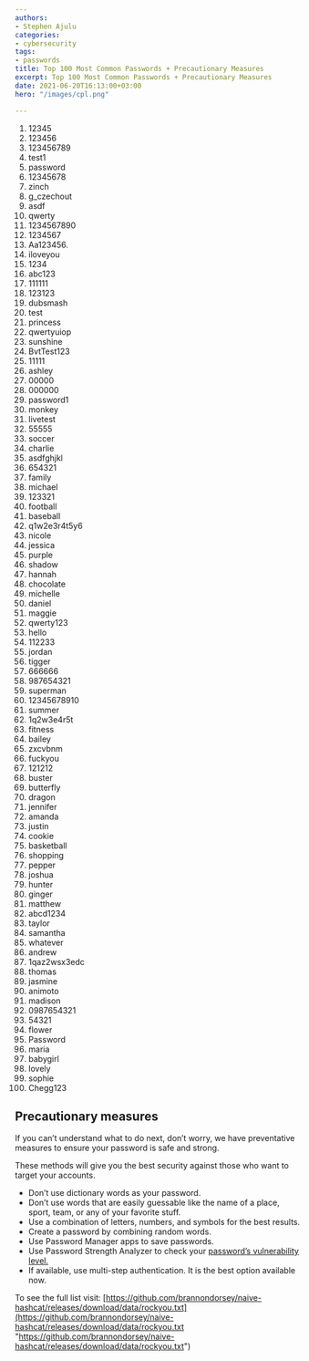 ```yaml
---
authors:
- Stephen Ajulu
categories:
- cybersecurity
tags:
- passwords
title: Top 100 Most Common Passwords + Precautionary Measures
excerpt: Top 100 Most Common Passwords + Precautionary Measures
date: 2021-06-20T16:13:00+03:00
hero: "/images/cpl.png"

---
```


  1. 12345
  2. 123456
  3. 123456789
  4. test1
  5. password
  6. 12345678
  7. zinch
  8. g_czechout
  9. asdf
 10. qwerty
 11. 1234567890
 12. 1234567
 13. Aa123456.
 14. iloveyou
 15. 1234
 16. abc123
 17. 111111
 18. 123123
 19. dubsmash
 20. test
 21. princess
 22. qwertyuiop
 23. sunshine
 24. BvtTest123
 25. 11111
 26. ashley
 27. 00000
 28. 000000
 29. password1
 30. monkey
 31. livetest
 32. 55555
 33. soccer
 34. charlie
 35. asdfghjkl
 36. 654321
 37. family
 38. michael
 39. 123321
 40. football
 41. baseball
 42. q1w2e3r4t5y6
 43. nicole
 44. jessica
 45. purple
 46. shadow
 47. hannah
 48. chocolate
 49. michelle
 50. daniel
 51. maggie
 52. qwerty123
 53. hello
 54. 112233
 55. jordan
 56. tigger
 57. 666666
 58. 987654321
 59. superman
 60. 12345678910
 61. summer
 62. 1q2w3e4r5t
 63. fitness
 64. bailey
 65. zxcvbnm
 66. fuckyou
 67. 121212
 68. buster
 69. butterfly
 70. dragon
 71. jennifer
 72. amanda
 73. justin
 74. cookie
 75. basketball
 76. shopping
 77. pepper
 78. joshua
 79. hunter
 80. ginger
 81. matthew
 82. abcd1234
 83. taylor
 84. samantha
 85. whatever
 86. andrew
 87. 1qaz2wsx3edc
 88. thomas
 89. jasmine
 90. animoto
 91. madison
 92. 0987654321
 93. 54321
 94. flower
 95. Password
 96. maria
 97. babygirl
 98. lovely
 99. sophie
100. Chegg123

## **Precautionary measures**

If you can’t understand what to do next, don’t worry, we have preventative measures to ensure your password is safe and strong.

These methods will give you the best security against those who want to target your accounts.

* Don’t use dictionary words as your password.
* Don’t use words that are easily guessable like the name of a place, sport, team, or any of your favorite stuff.
* Use a combination of letters, numbers, and symbols for the best results.
* Create a password by combining random words.
* Use Password Manager apps to save passwords.
* Use Password Strength Analyzer to check your [password’s vulnerability level.](https://www.acunetix.com/blog/web-security-zone/common-password-vulnerabilities/)
* If available, use multi-step authentication. It is the best option available now.

To see the full list visit: [https://github.com/brannondorsey/naive-hashcat/releases/download/data/rockyou.txt](https://github.com/brannondorsey/naive-hashcat/releases/download/data/rockyou.txt "https://github.com/brannondorsey/naive-hashcat/releases/download/data/rockyou.txt")
